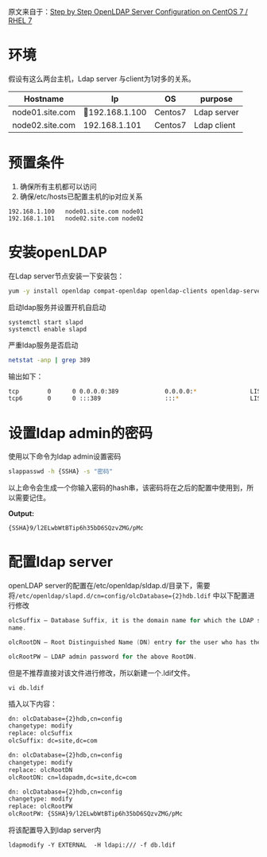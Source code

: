 原文来自于：[Step by Step OpenLDAP Server Configuration on CentOS 7 / RHEL 7](https://www.itzgeek.com/how-tos/linux/centos-how-tos/step-step-openldap-server-configuration-centos-7-rhel-7.html)

# 环境

假设有这么两台主机，Ldap server 与client为1对多的关系。

| Hostname        | Ip            | OS      | purpose     |
| --------------- | ------------- | ------- | ----------- |
| node01.site.com | 192.168.1.100 | Centos7 | Ldap server |
| node02.site.com | 192.168.1.101 | Centos7 | Ldap client |



#  预置条件

1. 确保所有主机都可以访问
2. 确保/etc/hosts已配置主机的ip对应关系

```vim
192.168.1.100	node01.site.com	node01
192.168.1.101	node02.site.com	node02
```



# 安装openLDAP

在Ldap server节点安装一下安装包：

```bash
yum -y install openldap compat-openldap openldap-clients openldap-servers openldap-servers-sql openldap-devel
```

启动ldap服务并设置开机自启动

```
systemctl start slapd
systemctl enable slapd
```

严重ldap服务是否启动

```bash
netstat -anp | grep 389
```

输出如下：

```sh
tcp        0      0 0.0.0.0:389             0.0.0.0:*               LISTEN      1520/slapd          
tcp6       0      0 :::389                  :::*                    LISTEN      1520/slapd
```

# 设置ldap admin的密码

使用以下命令为ldap admin设置密码

```sh
slappasswd -h {SSHA} -s "密码"
```

以上命令会生成一个你输入密码的hash串，该密码将在之后的配置中使用到，所以需要记住。

**Output:**

```shell
{SSHA}9/l2ELwbWtBTip6h35bD6SQzvZMG/pMc
```

# 配置ldap server

openLDAP server的配置在/etc/openldap/sldap.d/目录下，需要将`/etc/openldap/slapd.d/cn=config/olcDatabase={2}hdb.ldif` 中以下配置进行修改

```powershell
olcSuffix – Database Suffix, it is the domain name for which the LDAP server provides the information. In simple words, it should be changed to your domain
name.

olcRootDN – Root Distinguished Name (DN) entry for the user who has the unrestricted access to perform all administration activities on LDAP, like a root user.

olcRootPW – LDAP admin password for the above RootDN.
```

但是不推荐直接对该文件进行修改，所以新建一个.ldif文件。

```
vi db.ldif
```

插入以下内容：

```sh 
dn: olcDatabase={2}hdb,cn=config
changetype: modify
replace: olcSuffix
olcSuffix: dc=site,dc=com

dn: olcDatabase={2}hdb,cn=config
changetype: modify
replace: olcRootDN
olcRootDN: cn=ldapadm,dc=site,dc=com

dn: olcDatabase={2}hdb,cn=config
changetype: modify
replace: olcRootPW
olcRootPW: {SSHA}9/l2ELwbWtBTip6h35bD6SQzvZMG/pMc	
```

将该配置导入到ldap server内

```
ldapmodify -Y EXTERNAL  -H ldapi:/// -f db.ldif
```

